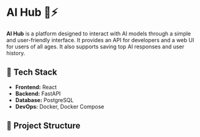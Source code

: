 # AI Hub 🧠⚡

**AI Hub** is a platform designed to interact with AI models through a simple and user-friendly interface. It provides an API for developers and a web UI for users of all ages. It also supports saving top AI responses and user history.

## 🔧 Tech Stack

- **Frontend:** React
- **Backend:** FastAPI
- **Database:** PostgreSQL
- **DevOps:** Docker, Docker Compose

## 📁 Project Structure